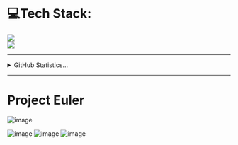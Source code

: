 # 💻Tech Stack:
<p align="left">
  <a href="https://skillicons.dev">
    <img src="https://skillicons.dev/icons?i=github,c,java,python,cpp,sqlite,linux,selenium"/> </br>
     <img src="https://skillicons.dev/icons?i=vscode,visualstudio,stackoverflow,replit,processing,discord,bots,md"/>
  </a>
</p>

<hr>
<details>
  <summary>GitHub Statistics...</summary>
  <p align="center">
    <img src="https://github-readme-stats.vercel.app/api?username=Gavriel770U&show_icons=true"/>
  </p>
</details>
</hr>

______________________________________________________________________________________________________________________________

# Project Euler
![image](https://github.com/Gavriel770U/Gavriel770U/assets/71229809/16408c5b-6da9-4f26-ae77-6654a4e468d1)

![image](https://github.com/Gavriel770U/Gavriel770U/assets/71229809/12ae931c-b194-4e63-a776-5d00781a5c05)
![image](https://github.com/Gavriel770U/Gavriel770U/assets/71229809/df2766e4-e5f4-47f0-a8be-457ac0736463)
![image](https://github.com/Gavriel770U/Gavriel770U/assets/71229809/cb1ae221-1d77-48e4-951d-643bd5b981d5)


